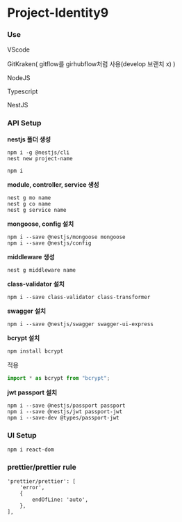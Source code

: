 # Project-Identity9

### Use

VScode

GitKraken( gitflow를 girhubflow처럼 사용(develop 브랜치 x) )

NodeJS

Typescript

NestJS

### API Setup

**nestjs 폴더 생성**

```
npm i -g @nestjs/cli
nest new project-name
```

```
npm i
```

**module, controller, service 생성**

```
nest g mo name
nest g co name
nest g service name
```

**mongoose, config 설치**

```
npm i --save @nestjs/mongoose mongoose
npm i --save @nestjs/config
```

**middleware 생성**

```
nest g middleware name
```

**class-validator 설치**

```
npm i --save class-validator class-transformer
```

**swagger 설치**

```
npm i --save @nestjs/swagger swagger-ui-express
```

**bcrypt 설치**

```
npm install bcrypt
```

적용

```ts
import * as bcrypt from "bcrypt";
```

**jwt passport 설치**

```
npm i --save @nestjs/passport passport
npm i --save @nestjs/jwt passport-jwt
npm i --save-dev @types/passport-jwt
```

### UI Setup

```
npm i react-dom
```

### prettier/prettier rule

```
'prettier/prettier': [
    'error',
    {
        endOfLine: 'auto',
    },
],
```
